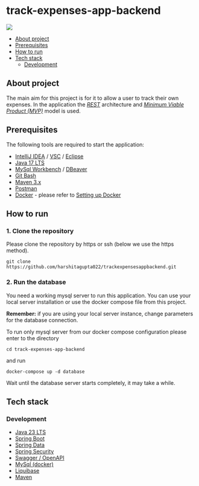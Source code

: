 # track-expenses-app-backend
<img src = https://github.com/user-attachments/assets/0a10a314-227e-4e8a-96d8-385b8843a5be/>


* [About project](#about-project)
* [Prerequisites](#prerequisites)
* [How to run](#how-to-run)
* [Tech stack](#tech-stack)
  - [Development](#development)
  
## About project

The main aim for this project is for it to allow a user to track their own expenses.
In the application the [_REST_](https://pl.wikipedia.org/wiki/Representational_state_transfer) architecture and [_Minimum
Viable Product (MVP)_](https://www.parp.gov.pl/component/content/article/52414:minimum-viable-product) model is used.

## Prerequisites
The following tools are required to start the application:
- [IntelliJ IDEA](https://www.jetbrains.com/idea/) / [VSC](https://code.visualstudio.com/) / [Eclipse](https://www.eclipse.org/)
- [Java 17 LTS](https://openjdk.org/projects/jdk/17/)
- [MySql Workbench](https://www.mysql.com/products/workbench/) / [DBeaver](https://dbeaver.io/)
- [Git Bash](https://git-scm.com/downloads)
- [Maven 3.x](https://maven.apache.org/download.cgi)
- [Postman](https://www.postman.com/)
- [Docker](https://docs.docker.com/get-docker/) - please refer to [Setting up Docker]()

## How to run

### 1. Clone the repository
Please clone the repository by https or ssh (below we use the https method).
```
git clone https://github.com/harshitagupta022/trackexpensesappbackend.git
```

### 2. Run the database
You need a working mysql server to run this application.
You can use your local server installation or use the docker compose file from this project.

**Remember:** if you are using your local server instance, change parameters for the database connection.

To run only mysql server from our docker compose configuration please enter to the directory
```
cd track-expenses-app-backend
```

and run
```
docker-compose up -d database
```
Wait until the database server starts completely, it may take a while.

## Tech stack

### Development
- [Java 23 LTS](https://openjdk.org/projects/jdk/23/)
- [Spring Boot ](https://spring.io/projects/spring-boot)
- [Spring Data](https://spring.io/projects/spring-data)
- [Spring Security](https://spring.io/projects/spring-security)
- [Swagger / OpenAPI](https://swagger.io/specification/)
- [MySql (docker)](https://www.mysql.com/)
- [Liquibase](https://www.liquibase.org/)
- [Maven](https://maven.apache.org/)



